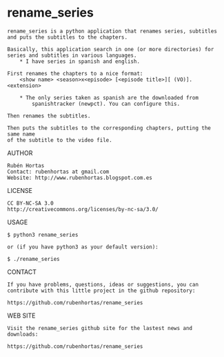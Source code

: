 rename_series
===========

	rename_series is a python application that renames series, subtitles
	and puts the subtitles to the chapters.
	
	Basically, this application search in one (or more directories) for 
	series and subtitles in various languages. 
		* I have series in spanish and english. 
	
	First renames the chapters to a nice format:
		<show name> <season>x<episode> [<episode title>][ (VO)].<extension> 
		
		* The only series taken as spanish are the downloaded from 
			spanishtracker (newpct). You can configure this.
	
	Then renames the subtitles.
	
	Then puts the subtitles to the corresponding chapters, putting the same name
	of the subtitle to the video file.
	
AUTHOR

    Rubén Hortas
    Contact: rubenhortas at gmail.com
    Website: http://www.rubenhortas.blogspot.com.es

LICENSE

    CC BY-NC-SA 3.0
    http://creativecommons.org/licenses/by-nc-sa/3.0/

USAGE

	$ python3 rename_series
	
	or (if you have python3 as your default version):
	
	$ ./rename_series

CONTACT

    If you have problems, questions, ideas or suggestions, you can
    contribute with this little project in the github repository:

    https://github.com/rubenhortas/rename_series

WEB SITE

    Visit the rename_series github site for the lastest news and downloads:

    https://github.com/rubenhortas/rename_series
